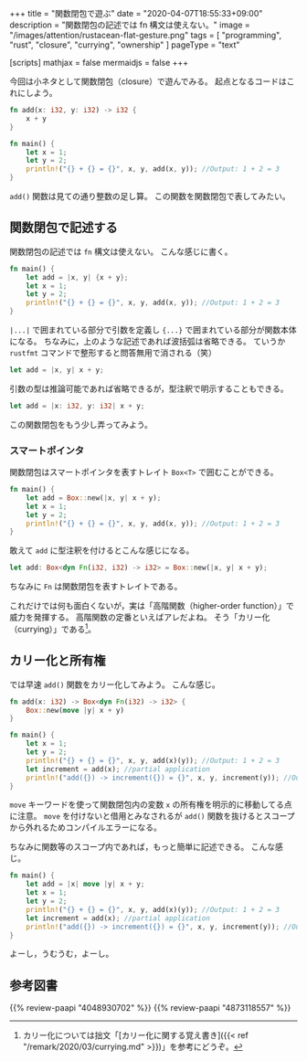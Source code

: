 +++
title = "関数閉包で遊ぶ"
date =  "2020-04-07T18:55:33+09:00"
description = "関数閉包の記述では fn 構文は使えない。"
image = "/images/attention/rustacean-flat-gesture.png"
tags = [ "programming", "rust", "closure", "currying", "ownership" ]
pageType = "text"

[scripts]
  mathjax = false
  mermaidjs = false
+++

今回は小ネタとして関数閉包（closure）で遊んでみる。
起点となるコードはこれにしよう。

```rust
fn add(x: i32, y: i32) -> i32 {
    x + y
}

fn main() {
    let x = 1;
    let y = 2;
    println!("{} + {} = {}", x, y, add(x, y)); //Output: 1 + 2 = 3
}
```

`add()` 関数は見ての通り整数の足し算。
この関数を関数閉包で表してみたい。

## 関数閉包で記述する

関数閉包の記述では `fn` 構文は使えない。
こんな感じに書く。

```rust {hl_lines=[2]}
fn main() {
    let add = |x, y| {x + y};
    let x = 1;
    let y = 2;
    println!("{} + {} = {}", x, y, add(x, y)); //Output: 1 + 2 = 3
}
```

`|...|` で囲まれている部分で引数を定義し `{...}` で囲まれている部分が関数本体になる。
ちなみに，上のような記述であれば波括弧は省略できる。
ていうか `rustfmt` コマンドで整形すると問答無用で消される（笑）

```rust
let add = |x, y| x + y;
```

引数の型は推論可能であれば省略できるが，型注釈で明示することもできる。

```rust
let add = |x: i32, y: i32| x + y;
```

この関数閉包をもう少し弄ってみよう。

### スマートポインタ

関数閉包はスマートポインタを表すトレイト `Box<T>` で囲むことができる。

```rust {hl_lines=[2]}
fn main() {
    let add = Box::new(|x, y| x + y);
    let x = 1;
    let y = 2;
    println!("{} + {} = {}", x, y, add(x, y)); //Output: 1 + 2 = 3
}
```

敢えて `add` に型注釈を付けるとこんな感じになる。

```rust
let add: Box<dyn Fn(i32, i32) -> i32> = Box::new(|x, y| x + y);
```

ちなみに `Fn` は関数閉包を表すトレイトである。

これだけでは何も面白くないが，実は「高階関数（higher-order function）」で威力を発揮する。
高階関数の定番といえばアレだよね。
そう「カリー化（currying）」である[^cry1]。

[^cry1]: カリー化については拙文「[カリー化に関する覚え書き]({{< ref "/remark/2020/03/currying.md" >}})」を参考にどうぞ。

## カリー化と所有権

では早速 `add()` 関数をカリー化してみよう。
こんな感じ。

```rust {hl_lines=[2]}
fn add(x: i32) -> Box<dyn Fn(i32) -> i32> {
    Box::new(move |y| x + y)
}

fn main() {
    let x = 1;
    let y = 2;
    println!("{} + {} = {}", x, y, add(x)(y)); //Output: 1 + 2 = 3
    let increment = add(x); //partial application
    println!("add({}) -> increment({}) = {}", x, y, increment(y)); //Output: add(1) -> increment(2) = 3
}
```

`move` キーワードを使って関数閉包内の変数 `x` の所有権を明示的に移動してる点に注意。
`move` を付けないと借用とみなされるが `add()` 関数を抜けるとスコープから外れるためコンパイルエラーになる。

ちなみに関数等のスコープ内であれば，もっと簡単に記述できる。
こんな感じ。

```rust {hl_lines=[2]}
fn main() {
    let add = |x| move |y| x + y;
    let x = 1;
    let y = 2;
    println!("{} + {} = {}", x, y, add(x)(y)); //Output: 1 + 2 = 3
    let increment = add(x); //partial application
    println!("add({}) -> increment({}) = {}", x, y, increment(y)); //Output: add(1) -> increment(2) = 3
}
```

よーし，うむうむ，よーし。

[Rust]: https://www.rust-lang.org/ "Rust Programming Language"

## 参考図書

{{% review-paapi "4048930702" %}} <!-- プログラミング言語Rust 公式ガイド -->
{{% review-paapi "4873118557" %}} <!-- プログラミングRust -->
